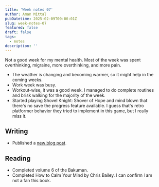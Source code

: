 ```yaml
---
title: 'Week notes 07'
author: Aman Mittal
pubDatetime: 2025-02-09T00:00:01Z
slug: week-notes-07
featured: false
draft: false
tags:
  - notes
description: ''
---
```


Not a good week for my mental health. Most of the week was spent overthinking, migraine, more overthinking, and more pain.

- The weather is changing and becoming warmer, so it might help in the coming weeks.
- Work week was busy.
- Workout-wise, it was a good week. I managed to do complete routines and brisk walking for the majority of the week.
- Started playing Shovel Knight: Shover of Hope and mind blown that there's no save the progress feature available. I guess that's retro platformer behavior they tried to implement in this game, but I really miss it.

## Writing

- Published a [new blog post](/blog/using-at-method-from-javascript/).

## Reading

- Completed volume 6 of the Bakuman.
- Completed How to Calm Your Mind by Chris Bailey. I can confirm I am not a fan this book.
